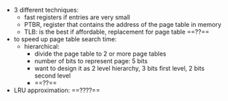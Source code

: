 - 3 different techniques:
	- fast registers if entries are very small
	- PTBR, register that contains the address of the page table in memory
	- TLB: is the best if affordable, replacement for page table ==??==
- to speed up page table search time:
	- hierarchical: 
		- divide the page table to 2 or more page tables
		- number of bits to represent page: 5 bits
		- want to design it as 2 level hierarchy, 3 bits first level, 2 bits second level
		- ==??==
- LRU approximation: ==????==